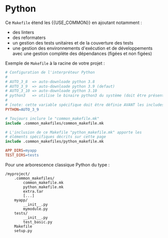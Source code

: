 # Python

Ce `Makefile` étend les {{USE_COMMON}} en ajoutant notamment :

- des linters
- des reformaters
- un gestion des tests unitaires et de la couverture des tests
- une gestion des environnements d'exécution et de développements avec une gestion complète des dépendances (figées et non figées)

Exemple de `Makefile` à la racine de votre projet :

```makefile
# Configuration de l'interpréteur Python
#
# AUTO_3_8  => auto-downloade python 3.8
# AUTO_3_9  => auto-downloade python 3.9 (defaut)
# AUTO_3_10 => auto-downloade python 3.10
# python3   => utilise le binaire python3 du système (doit être présent dans le PATH système)
#
# [note: cette variable spécifique doit être définie AVANT les includes]
PYTHON=AUTO_3_9

# Toujours inclure le "common_makefile.mk"
include .common_makefiles/common_makefile.mk

# L'inclusion de ce Makefile "python_makefile.mk" apporte les 
# éléments spécifiques décrits sur cette page
include .common_makefiles/python_makefile.mk

APP_DIRS=myapp
TEST_DIRS=tests
```

Pour une arborescence classique Python du type :

```
/myproject/
    .common_makefiles/
        common_makefile.mk
        python_makefile.mk
        extra.tar
        [...]
    myapp/
        __init__.py
        mymodule.py
    tests/
        __init__.py
        test_basic.py
    Makefile
    setup.py
```
